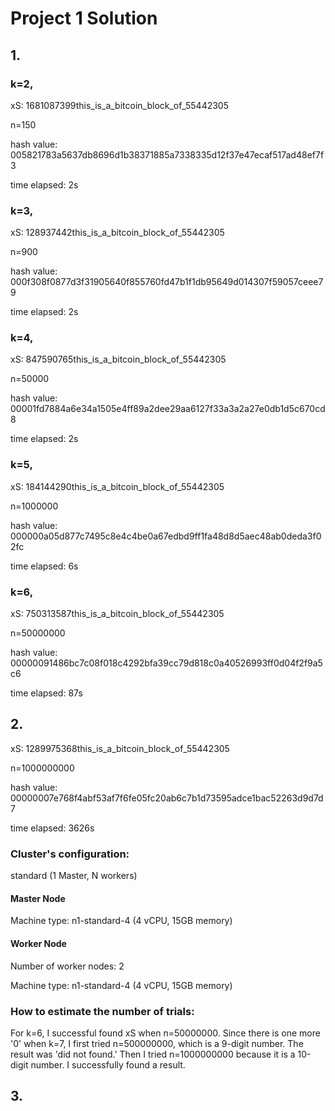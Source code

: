 # Project 1 Solution

## 1.

### k=2,

xS: 1681087399this_is_a_bitcoin_block_of_55442305

n=150

hash value: 005821783a5637db8696d1b38371885a7338335d12f37e47ecaf517ad48ef7f3

time elapsed: 2s

### k=3,

xS: 128937442this_is_a_bitcoin_block_of_55442305

n=900

hash value: 000f308f0877d3f31905640f855760fd47b1f1db95649d014307f59057ceee79

time elapsed: 2s

### k=4,

xS: 847590765this_is_a_bitcoin_block_of_55442305

n=50000

hash value: 00001fd7884a6e34a1505e4ff89a2dee29aa6127f33a3a2a27e0db1d5c670cd8

time elapsed: 2s

### k=5,

xS: 184144290this_is_a_bitcoin_block_of_55442305

n=1000000

hash value: 000000a05d877c7495c8e4c4be0a67edbd9ff1fa48d8d5aec48ab0deda3f02fc

time elapsed: 6s

### k=6,

xS: 750313587this_is_a_bitcoin_block_of_55442305

n=50000000

hash value: 00000091486bc7c08f018c4292bfa39cc79d818c0a40526993ff0d04f2f9a5c6

time elapsed: 87s


## 2.

xS: 1289975368this_is_a_bitcoin_block_of_55442305

n=1000000000

hash value: 00000007e768f4abf53af7f6fe05fc20ab6c7b1d73595adce1bac52263d9d7d7

time elapsed: 3626s

### Cluster's configuration:

standard (1 Master, N workers)

#### Master Node

Machine type: n1-standard-4 (4 vCPU, 15GB memory)

#### Worker Node

Number of worker nodes: 2

Machine type: n1-standard-4 (4 vCPU, 15GB memory)

### How to estimate the number of trials:

For k=6, I successful found xS when n=50000000. Since there is one more '0' when k=7, I first tried n=500000000, which is a 9-digit number. The result was 'did not found.' Then I tried n=1000000000 because it is a 10-digit number. I successfully found a result. 

## 3.







